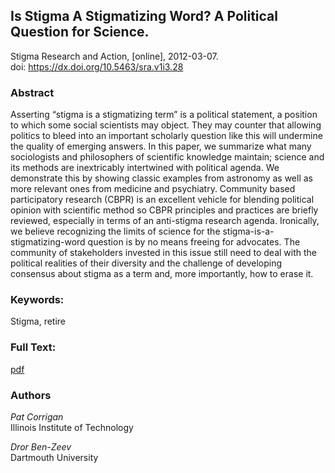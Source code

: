 ## Is Stigma A Stigmatizing Word? A Political Question for Science. ##  
Stigma Research and Action, [online], 2012-03-07.  
 doi: https://dx.doi.org/10.5463/sra.v1i3.28

### Abstract ###
Asserting “stigma is a stigmatizing term” is a political statement, a position to which some social scientists may object. They may counter that allowing politics to bleed into an important scholarly question like this will undermine the quality of emerging answers. In this paper, we summarize what many sociologists and philosophers of scientific knowledge maintain; science and its methods are inextricably intertwined with political agenda. We demonstrate this by showing classic examples from astronomy as well as more relevant ones from medicine and psychiatry. Community based participatory research (CBPR) is an excellent vehicle for blending political opinion with scientific method so CBPR principles and practices are briefly reviewed, especially in terms of an anti-stigma research agenda. Ironically, we believe recognizing the limits of science for the stigma-is-a-stigmatizing-word question is by no means freeing for advocates. The community of stakeholders invested in this issue still need to deal with the political realities of their diversity and the challenge of developing consensus about stigma as a term and, more importantly, how to erase it. 

### Keywords: ###
Stigma, retire

### Full Text: ###
[pdf](https://osf.io/ugkjt)

### Authors ####
*Pat Corrigan*  
Illinois Institute of Technology

*Dror Ben-Zeev*  
Dartmouth University